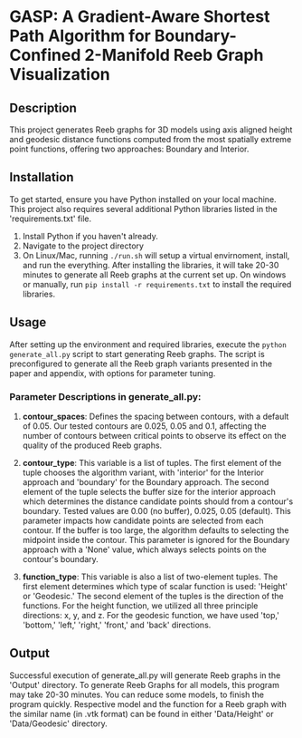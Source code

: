# GASP: A Gradient-Aware Shortest Path Algorithm for Boundary-Confined 2-Manifold Reeb Graph Visualization


## Description
This project generates Reeb graphs for 3D models using axis aligned height and geodesic distance functions computed from the most spatially extreme point functions, offering two approaches: Boundary and Interior.

## Installation

To get started, ensure you have Python installed on your local machine. This project also requires several additional Python libraries listed in the 'requirements.txt' file.

1. Install Python if you haven't already.
2. Navigate to the project directory
3. On Linux/Mac, running `./run.sh` will setup a virtual envirnoment, install, and run the everything. After installing the libraries, it will take 20-30 minutes to generate all Reeb graphs at the current set up. On windows or manually, run `pip install -r requirements.txt` to install the required libraries.



## Usage

After setting up the environment and required libraries, execute the `python generate_all.py` script to start generating Reeb graphs. The script is preconfigured to generate all the Reeb graph variants presented in the paper and appendix, with options for parameter tuning.

### Parameter Descriptions in generate_all.py:

1. __contour_spaces__: Defines the spacing between contours, with a default of 0.05. Our tested contours are 0.025, 0.05 and 0.1, affecting the number of contours between critical points to observe its effect on the quality of the produced Reeb graphs.

2. __contour_type__: This variable is a list of tuples. The first element of the tuple chooses the algorithm variant, with 'interior' for the Interior approach and 'boundary' for the Boundary approach. The second element of the tuple selects the buffer size for the interior approach which determines the distance candidate points should from a contour's boundary. Tested values are 0.00 (no buffer), 0.025, 0.05 (default). This parameter impacts how candidate points are selected from each contour. If the buffer is too large, the algorithm defaults to selecting the midpoint inside the contour. This parameter is ignored for the Boundary approach with a 'None' value, which always selects points on the contour's boundary.

3. __function_type__: This variable is also a list of two-element tuples. The first element determines which type of scalar function is used: 'Height' or 'Geodesic.' The second element of the tuples is the direction of the functions. For the height function, we utilized all three principle directions: x, y, and z. For the geodesic function, we have used 'top,' 'bottom,' 'left,' 'right,' 'front,' and 'back' directions. 

## Output

Successful execution of generate_all.py will generate Reeb graphs in the 'Output' directory. To generate Reeb Graphs for all models, this program may take 20-30 minutes. You can reduce some models, to finish the program quickly. Respective model and the function for a Reeb graph with the similar name (in .vtk format) can be found in either 'Data/Height' or 'Data/Geodesic' directory.

